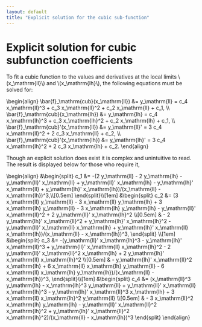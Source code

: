 ```yaml
---
layout: default
title: "Explicit solution for the cubic sub-function"
---
```


# Explicit solution for cubic subfunction coefficients

To fit a cubic function to the values and derivatives at the local limits \\(x_\mathrm{ll}\\) and \\(x_\mathrm{lh}\\), the following equations must be solved for:

<div>
\begin{align}
\bar{f}_\mathrm{cub}(x_\mathrm{ll}) &= y_\mathrm{ll} = c_4 x_\mathrm{ll}^3 + c_3 x_\mathrm{ll}^2 + c_2 x_\mathrm{ll} + c_1, \\
\bar{f}_\mathrm{cub}(x_\mathrm{lh}) &= y_\mathrm{lh} = c_4 x_\mathrm{lh}^3 + c_3 x_\mathrm{lh}^2 + c_2 x_\mathrm{lh} + c_1, \\
\bar{f}_\mathrm{cub}'(x_\mathrm{ll}) &= y_\mathrm{ll}' = 3 c_4 x_\mathrm{ll}^2 + 2 c_3 x_\mathrm{ll} + c_2, \\
\bar{f}_\mathrm{cub}'(x_\mathrm{lh}) &= y_\mathrm{lh}' = 3 c_4 x_\mathrm{lh}^2 + 2 c_3 x_\mathrm{lh} + c_2.
\end{align}
</div>

Though an explicit solution does exist it is complex and unintuitive to read. The result is displayed below for those who require it,

<div>
\begin{align}
  &\begin{split}
    c_1 &= -(2 y_\mathrm{ll} - 2 y_\mathrm{lh} - y_\mathrm{ll}' x_\mathrm{ll} + y_\mathrm{ll}' x_\mathrm{lh} - y_\mathrm{lh}' x_\mathrm{ll} + y_\mathrm{lh}' x_\mathrm{lh})/(x_\mathrm{ll} - x_\mathrm{lh})^3,\\[0.5em]
  \end{split}\\[1em]
  &\begin{split}
    c_2 &= (3 x_\mathrm{ll} y_\mathrm{ll} - 3 x_\mathrm{ll} y_\mathrm{lh} + 3 x_\mathrm{lh} y_\mathrm{ll} - 3 x_\mathrm{lh} y_\mathrm{lh} - y_\mathrm{ll}' x_\mathrm{ll}^2 + 2 y_\mathrm{ll}' x_\mathrm{lh}^2 \\[0.5em]
        & - 2 y_\mathrm{lh}' x_\mathrm{ll}^2 + y_\mathrm{lh}' x_\mathrm{lh}^2 - y_\mathrm{ll}' x_\mathrm{ll} x_\mathrm{lh} + y_\mathrm{lh}' x_\mathrm{ll} x_\mathrm{lh})/(x_\mathrm{ll} - x_\mathrm{lh})^3,
  \end{split} \\[1em]
  &\begin{split}
    c_3 &= -(y_\mathrm{ll}' x_\mathrm{lh}^3 - y_\mathrm{lh}' x_\mathrm{ll}^3 + y_\mathrm{ll}' x_\mathrm{ll} x_\mathrm{lh}^2 - 2 y_\mathrm{ll}' x_\mathrm{ll}^2 x_\mathrm{lh} + 2 y_\mathrm{lh}' x_\mathrm{ll} x_\mathrm{lh}^2 \\[0.5em]
    & - y_\mathrm{lh}' x_\mathrm{ll}^2 x_\mathrm{lh} + 6 x_\mathrm{ll} x_\mathrm{lh} y_\mathrm{ll} - 6 x_\mathrm{ll} x_\mathrm{lh} y_\mathrm{lh})/(x_\mathrm{ll} - x_\mathrm{lh})^3,
  \end{split}\\[1em]
  &\begin{split}
    c_4 &= (x_\mathrm{ll}^3 y_\mathrm{lh} - x_\mathrm{lh}^3 y_\mathrm{ll} + y_\mathrm{ll}' x_\mathrm{ll} x_\mathrm{lh}^3 - y_\mathrm{lh}' x_\mathrm{ll}^3 x_\mathrm{lh} + 3 x_\mathrm{ll} x_\mathrm{lh}^2 y_\mathrm{ll} \\[0.5em]
    &  - 3 x_\mathrm{ll}^2 x_\mathrm{lh} y_\mathrm{lh} - y_\mathrm{ll}' x_\mathrm{ll}^2 x_\mathrm{lh}^2 + y_\mathrm{lh}' x_\mathrm{ll}^2 x_\mathrm{lh}^2)/(x_\mathrm{ll} - x_\mathrm{lh})^3
  \end{split}
\end{align}
</div>
